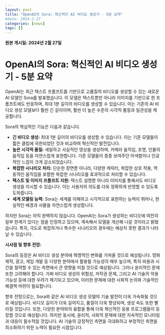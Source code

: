 ```yaml
---
layout: post
title: "OpenAI의 Sora: 혁신적인 AI 비디오 생성기 - 5분 요약"
#date: 2024-2-27
categories: [news]
tags: []
---
```


**원본 게시일: 2024년 2월 27일**

# OpenAI의 Sora: 혁신적인 AI 비디오 생성기 - 5분 요약

OpenAI는 최근 텍스트 프롬프트를 기반으로 고품질의 비디오를 생성할 수 있는 새로운 AI 모델인 Sora를 발표했습니다.  이 모델은 텍스트뿐만 아니라 이미지를 기반으로 한 프롬프트에도 반응하며, 최대 1분 길이의 비디오를 생성할 수 있습니다.  이는 기존의 AI 비디오 생성 모델보다 훨씬 긴 길이이며,  훨씬 더 높은 수준의 시각적 품질과 일관성을 제공합니다.

Sora의 핵심적인 기능은 다음과 같습니다.

* **긴 비디오 생성:** 최대 1분 길이의 비디오를 생성할 수 있습니다.  이는 기존 모델들이 짧은 클립에 국한되었던 것과 비교하여 혁신적인 발전입니다.
* **높은 시각적 품질:**  세밀하고 사실적인 영상을 생성하며,  카메라 움직임, 조명, 인물의 움직임 등을 자연스럽게 표현합니다.  기존 모델들이 종종 보여주던 어색함이나 인공적인 느낌이 크게 감소되었습니다.
* **복잡한 시나리오 처리:** 단순한 장면뿐 아니라, 다양한 캐릭터, 복잡한 상호 작용, 역동적인 움직임을 포함한 복잡한 시나리오를 효과적으로 처리할 수 있습니다.
* **텍스트 및 이미지 프롬프트 지원:** 텍스트 설명뿐 아니라 이미지를 통해서도 비디오 생성을 지시할 수 있습니다.  이는 사용자의 의도를 더욱 정확하게 반영할 수 있도록 도와줍니다.
* **세계 모델링 능력:**  Sora는 세계를 이해하고 시각적으로 표현하는 능력이 뛰어나,  현실적인 배경과 사물을 자연스럽게 생성합니다.


하지만 Sora는 아직 완벽하지 않습니다.  OpenAI는 Sora가 생성하는 비디오에 여전히 일부 한계가 있다는 점을 인정하고 있으며,  계속해서 모델을 개선해 나갈 것이라고 밝혔습니다.  특히,  극도로 복잡하거나 특수한 시나리오의 경우에는 예상치 못한 결과가 나타날 수 있습니다.


**시사점 및 향후 전망:**

Sora의 등장은 AI 비디오 생성 분야에 혁명적인 변화를 가져올 것으로 예상됩니다.  영화 제작, 광고, 게임 개발 등 다양한 분야에서 활용될 가능성이 매우 높으며,  특히 비용과 시간을 절약할 수 있는 측면에서 큰 영향을 미칠 것으로 예상됩니다.  그러나 윤리적인 문제 또한 고려해야 합니다.  가짜 비디오 생성의 위험성, 저작권 문제, 그리고 AI 기술의 악용 가능성 등에 대한 우려가 제기되고 있으며,  이러한 문제에 대한 사회적 논의와 기술적인 해결책 마련이 필요합니다.

향후 전망으로는,  Sora와 같은 AI 비디오 생성 모델의 기술 발전이 더욱 가속화될 것으로 예상됩니다.  비디오 길이가 더욱 길어지고,  품질이 더욱 향상되며,  생성 속도 또한 빨라질 것입니다.  또한,  다양한 분야와의 융합을 통해 더욱 혁신적인 응용 프로그램들이 등장할 것으로 예상됩니다.  하지만 동시에,  윤리적, 사회적 문제에 대한 지속적인 모니터링과 대응이 필수적일 것입니다.  AI 기술의 긍정적인 측면을 극대화하고 부정적인 측면을 최소화하기 위한 노력이 필요한 시점입니다.